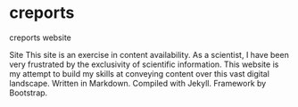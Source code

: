 creports
========

creports website


Site
This site is an exercise in content availability. As a scientist, I have been very frustrated by the exclusivity of scientific information. This website is my attempt to build my skills at conveying content over this vast digital landscape.
Written in Markdown. Compiled with Jekyll. Framework by Bootstrap.
